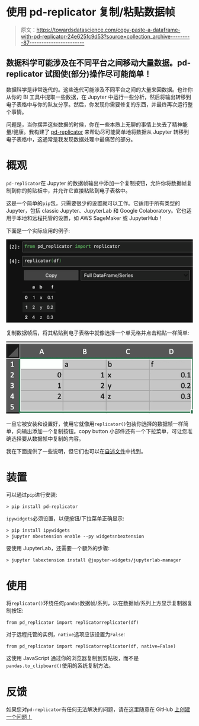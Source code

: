 # 使用 pd-replicator 复制/粘贴数据帧

> 原文：<https://towardsdatascience.com/copy-paste-a-dataframe-with-pd-replicator-24e625fc9d53?source=collection_archive---------87----------------------->

## 数据科学可能涉及在不同平台之间移动大量数据。pd-replicator 试图使(部分)操作尽可能简单！

数据科学是非常迭代的。这些迭代可能涉及不同平台之间的大量来回数据。也许你从你的 BI 工具中提取一些数据，在 Jupyter 中运行一些分析，然后将输出转移到电子表格中与你的队友分享。然后，你发现你需要修复的东西，并最终再次运行整个事情。

问题是，当你摆弄这些数据的时候，你在一些本质上无聊的事情上失去了精神能量/健康。我构建了 [pd-replicator](https://github.com/scwilkinson/pd-replicator) 来帮助尽可能简单地将数据从 Jupyter 转移到电子表格中，这通常是我发现数据处理中最痛苦的部分。

# 概观

`pd-replicator`在 Jupyter 的数据帧输出中添加一个复制按钮，允许你将数据帧复制到你的剪贴板中，并允许它直接粘贴到电子表格中。

这是一个简单的`pip`包，只需要很少的设置就可以工作。它适用于所有类型的 Jupyter，包括 classic Jupyter、JupyterLab 和 Google Colaboratory。它也适用于本地和远程托管的设置，如 AWS SageMaker 或 JupyterHub！

下面是一个实际应用的例子:

![](img/cf5f7695c79d6ab70b44a7b04af14532.png)

复制数据帧后，将其粘贴到电子表格中就像选择一个单元格并点击粘贴一样简单:

![](img/0f8727ff017dfd85fb835919ed9f3886.png)

一旦它被安装和设置好，使用它就像用`replicator()`包装你选择的数据帧一样简单，向输出添加一个复制按钮。copy button 小部件还有一个下拉菜单，可让您准确选择要从数据帧中复制的内容。

我在下面提供了一些说明，但它们也可以在[自述文件](https://github.com/scwilkinson/pd-replicator)中找到。

# 装置

可以通过`pip`进行安装:

```
> pip install pd-replicator
```

`ipywidgets`必须设置，以便按钮/下拉菜单正确显示:

```
> pip install ipywidgets 
> jupyter nbextension enable --py widgetsnbextension
```

要使用 JupyterLab，还需要一个额外的步骤:

```
> jupyter labextension install @jupyter-widgets/jupyterlab-manager
```

# 使用

将`replicator()`环绕任何`pandas`数据帧/系列，以在数据帧/系列上方显示复制器复制按钮:

```
from pd_replicator import replicatorreplicator(df)
```

对于远程托管的实例，`native`选项应该设置为`False`:

```
from pd_replicator import replicatorreplicator(df, native=False)
```

这使用 JavaScript 通过你的浏览器复制到剪贴板，而不是`pandas.to_clipboard()`使用的系统复制方法。

# 反馈

如果您对`pd-replicator`有任何无法解决的问题，请在这里随意在 GitHub [上创建一个问题！](https://github.com/scwilkinson/pd-replicator/issues)